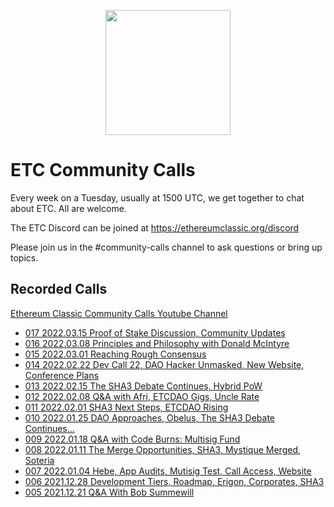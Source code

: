<p align="center"><img src="https://github.com/ethereumclassic/community-calls/raw/main/etc_cc_logo.png" width="200" height="200"></p>

# ETC Community Calls

Every week on a Tuesday, usually at 1500 UTC, we get together to chat about ETC. All are welcome.

The ETC Discord can be joined at https://ethereumclassic.org/discord

Please join us in the #community-calls channel to ask questions or bring up topics.

## Recorded Calls

[Ethereum Classic Community Calls Youtube Channel](https://www.youtube.com/channel/UCp07VPnC1ejyAp5gMvvA4dw/videos)

- [017 2022.03.15 Proof of Stake Discussion, Community Updates](https://www.youtube.com/watch?v=Gbaa9TLXW9Y)
- [016 2022.03.08 Principles and Philosophy with Donald McIntyre](https://www.youtube.com/watch?v=PQG0kD_67No)
- [015 2022.03.01 Reaching Rough Consensus](https://www.youtube.com/watch?v=llM1So2jB5k)
- [014 2022.02.22 Dev Call 22, DAO Hacker Unmasked, New Website, Conference Plans](https://www.youtube.com/watch?v=UD7t7qMNoyk)
- [013 2022.02.15 The SHA3 Debate Continues, Hybrid PoW](https://www.youtube.com/watch?v=HQ9IKu3PVkA)
- [012 2022.02.08 Q&A with Afri, ETCDAO Gigs, Uncle Rate](https://www.youtube.com/watch?v=GCBv1VCN2tE)
- [011 2022.02.01 SHA3 Next Steps, ETCDAO Rising](https://www.youtube.com/watch?v=ad_grFagA5k)
- [010 2022.01.25 DAO Approaches, Obelus, The SHA3 Debate Continues...](https://www.youtube.com/watch?v=6DRZEaKkpb4)
- [009 2022.01.18 Q&A with Code Burns: Multisig Fund](https://www.youtube.com/watch?v=GlRpBhsN7Ck)
- [008 2022.01.11 The Merge Opportunities, SHA3, Mystique Merged, Soteria](https://www.youtube.com/watch?v=Kirnjy04PkY)
- [007 2022.01.04 Hebe, App Audits, Mutisig Test, Call Access, Website](https://www.youtube.com/watch?v=qnfoGh6UZyM)
- [006 2021.12.28 Development Tiers, Roadmap, Erigon, Corporates, SHA3](https://www.youtube.com/watch?v=hLeaPLoTYOE)
- [005 2021.12.21 Q&A With Bob Summewill](https://youtu.be/acz_xQ4lXTY)
